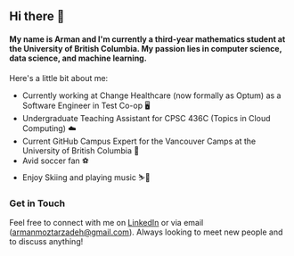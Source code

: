## Hi there 👋

#### My name is Arman and I'm currently a third-year mathematics student at the University of British Columbia. My passion lies in computer science, data science, and machine learning. 
Here's a little bit about me:

- Currently working at Change Healthcare (now formally as Optum) as a Software Engineer in Test Co-op 🖥️
- Undergraduate Teaching Assistant for CPSC 436C (Topics in Cloud Computing) ☁️
- Current GitHub Campus Expert for the Vancouver Camps at the University of British Columbia 🎒
- Avid soccer fan ⚽ 
- Enjoy Skiing and playing music ⛷️🎹

### Get in Touch
Feel free to connect with me on [LinkedIn](https://www.linkedin.com/in/arman-moztarzadeh/) or via email (armanmoztarzadeh@gmail.com). Always looking to meet new people and to discuss anything! 





<!--
![snake-Gif](https://github.com/armanmoztar/armanmoztar/blob/output/github-contribution-grid-snake.gif)
![Activity-Graph](https://activity-graph.herokuapp.com/graph?username=armanmoztar&theme=minimal)
![Profile-Hit-Counter](https://hits.seeyoufarm.com/api/count/incr/badge.svg?url=https%3A%2F%2Fgithub.com%2F{username}1212%2Fhit-counter)

![Arman's GitHub stats](https://github-readme-stats.vercel.app/api?username=armanmoztar&show_icons=true&theme=radical)
![Top Langs](https://github-readme-stats.vercel.app/api/top-langs/?username=armanmoztar&layout=compact)
 -->

<!-- RESOURCES/LINKS
- https://shields.io/.    
- https://github.com/alexandresanlim/Badges4-README.md-Profile.     # Tech Stack
- https://github.com/rishavanand/github-profilinator.  # Profile generator
- https://github.com/anuraghazra/github-readme-stats.   # Github Stats  
 -->
